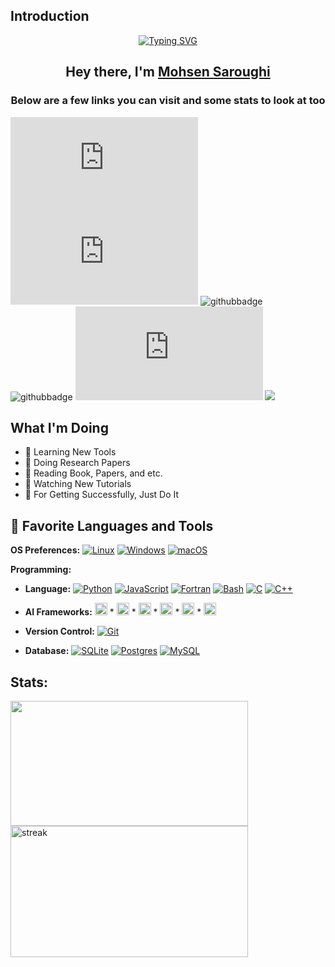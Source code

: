 ## Introduction
<p align="center">
	<a href="https://git.io/typing-svg"><img src="https://readme-typing-svg.demolab.com?font=Fira+Code&weight=600&size=22&duration=1000&pause=300&center=true&vCenter=true&multiline=true&width=650&height=75&lines=Developer+of+Python+Library+and+Scrappy+Bot;Over+7+Years+of+Coding+Experience" alt="Typing SVG" /></a>
</p>
<h2 align="center">Hey there, I'm <a href="https://github.com/MohsenSaroughi">Mohsen Saroughi</a></h2>
<h3 align="center">Below are a few links you can visit and some stats to look at too</h3>

![GitHub repo size](https://img.shields.io/github/repo-size/scottydocs/README-template.md)
![GitHub contributors](https://img.shields.io/github/contributors/scottydocs/README-template.md)
![githubbadge](https://img.shields.io/github/followers/MohsenSaroughi?style=social)
![githubbadge](https://img.shields.io/github/stars/MohsenSaroughi?style=social)
![GitHub forks](https://img.shields.io/github/forks/scottydocs/README-template.md?style=social)
![](https://komarev.com/ghpvc/?username=MohsenSaroughi&color=brightgreen&style=flat)


## What I'm Doing
- 🌱 Learning New Tools
- 🌱 Doing Research Papers
- 🌱 Reading Book, Papers, and etc.
- 🌱 Watching New Tutorials
- 🌱 For Getting Successfully, Just Do It


## :wrench: Favorite Languages and Tools
**OS Preferences:**
[![Linux](https://img.shields.io/badge/Linux-FCC624?logo=linux&logoColor=black)](https://www.linux.org/)
[![Windows](https://custom-icon-badges.demolab.com/badge/Windows-0078D6?logo=windows11&logoColor=white)](https://www.microsoft.com/en-us/windows?r=1)
[![macOS](https://img.shields.io/badge/macOS-000000?logo=apple&logoColor=F0F0F0)](#)

**Programming:**
- **Language:**
[![Python](https://img.shields.io/badge/Python-3776AB?logo=python&logoColor=fff)](https://www.python.org/)
[![JavaScript](https://img.shields.io/badge/JavaScript-F7DF1E?logo=javascript&logoColor=000)](https://developer.mozilla.org/en-US/docs/Web/JavaScript)
[![Fortran](https://img.shields.io/badge/Fortran-734F96?logo=fortran&logoColor=fff)](#)
[![Bash](https://img.shields.io/badge/Bash-4EAA25?logo=gnubash&logoColor=fff)](#)
[![C](https://img.shields.io/badge/C-00599C?logo=c&logoColor=white)](https://www.cprogramming.com/)
[![C++](https://img.shields.io/badge/C++-%2300599C.svg?logo=c%2B%2B&logoColor=white)](https://isocpp.org/)

- **AI Frameworks:** <a href="https://numpy.org/" target="_blank"><code><img height="20" src="https://upload.wikimedia.org/wikipedia/commons/1/1a/NumPy_logo.svg"></code></a> * <a href="https://pandas.pydata.org/" target="_blank"><code><img height="20" src="https://raw.githubusercontent.com/valohai/ml-logos/master/pandas.svg"></code></a> * <a href="https://scikit-learn.org/" target="_blank"><code><img height="20" src="https://upload.wikimedia.org/wikipedia/commons/0/05/Scikit_learn_logo_small.svg" alt="scikit_learn"></code></a> * <a href="https://www.tensorflow.org" target="_blank"><code><img height="20" src="https://www.vectorlogo.zone/logos/tensorflow/tensorflow-icon.svg" alt="tensorflow"></code></a> * <a href="https://keras.io/" target="_blank"><code><img height="20" src="https://raw.githubusercontent.com/valohai/ml-logos/master/keras.svg" alt="keras"></code></a> * <a href="https://pytorch.org/" target="_blank"><code><img height="20" src="https://raw.githubusercontent.com/pytorch/pytorch/master/docs/source/_static/img/pytorch-logo-dark.png"></code></a>


- **Version Control:**
[![Git](https://img.shields.io/badge/Git-F05032?logo=git&logoColor=fff)](#)

- **Database:**
[![SQLite](https://img.shields.io/badge/SQLite-%2307405e.svg?logo=sqlite&logoColor=white)](#)
[![Postgres](https://img.shields.io/badge/Postgres-%23316192.svg?logo=postgresql&logoColor=white)](#)
[![MySQL](https://img.shields.io/badge/MySQL-4479A1?logo=mysql&logoColor=fff)](#)

## Stats:
<p align="left"> <img width="380px" height="200px" src="https://github-readme-stats.vercel.app/api?username=MohsenSaroughi&hide_border=true&show_icons=true&count_private=true&theme=gruvbox&bg_color=151515"> <a href="https://github.com/Thinkright20"> <img width="380px" height="210px" title="stats" alt="streak" src="https://github-readme-streak-stats.herokuapp.com/?user=MohsenSaroughi&theme=dark&hide_border=true&stroke=f53b3b"/> </a> </p>
